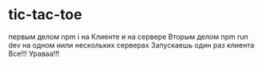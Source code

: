 # tic-tac-toe
первым делом npm i на Клиенте и на сервере
Вторым делом npm run dev на одном иили нескольких серверах
Запускаешь один раз клиента 
Все!!! Ураваа!!!
